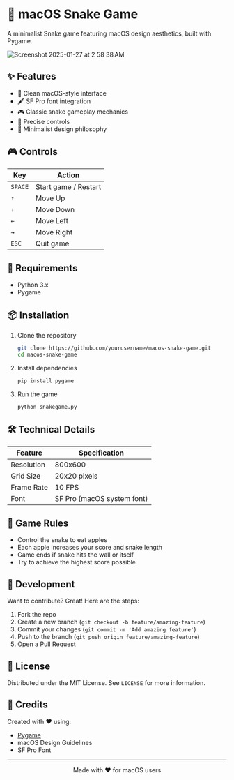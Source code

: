 # 🐍 macOS Snake Game

A minimalist Snake game featuring macOS design aesthetics, built with Pygame.

![Screenshot 2025-01-27 at 2 58 38 AM](https://github.com/user-attachments/assets/d2ed6791-250c-4ef7-8cdf-a13cf8567d39)

## ✨ Features

- 🎨 Clean macOS-style interface
- 🖋 SF Pro font integration
- 🎮 Classic snake gameplay mechanics
- 🎯 Precise controls
- 💫 Minimalist design philosophy

## 🎮 Controls

| Key | Action |
|-----|--------|
| `SPACE` | Start game / Restart |
| `↑` | Move Up |
| `↓` | Move Down |
| `←` | Move Left |
| `→` | Move Right |
| `ESC` | Quit game |

## 🔧 Requirements

- Python 3.x
- Pygame

## 📦 Installation

1. Clone the repository
   ```bash
   git clone https://github.com/yourusername/macos-snake-game.git
   cd macos-snake-game
   ```

2. Install dependencies
   ```bash
   pip install pygame
   ```

3. Run the game
   ```bash
   python snakegame.py
   ```

## 🛠 Technical Details

| Feature | Specification |
|---------|--------------|
| Resolution | 800x600 |
| Grid Size | 20x20 pixels |
| Frame Rate | 10 FPS |
| Font | SF Pro (macOS system font) |

## 🎯 Game Rules

- Control the snake to eat apples
- Each apple increases your score and snake length
- Game ends if snake hits the wall or itself
- Try to achieve the highest score possible

## 🔄 Development

Want to contribute? Great! Here are the steps:

1. Fork the repo
2. Create a new branch (`git checkout -b feature/amazing-feature`)
3. Commit your changes (`git commit -m 'Add amazing feature'`)
4. Push to the branch (`git push origin feature/amazing-feature`)
5. Open a Pull Request

## 📝 License

Distributed under the MIT License. See `LICENSE` for more information.

## 👏 Credits

Created with ❤️ using:
- [Pygame](https://www.pygame.org/)
- macOS Design Guidelines
- SF Pro Font

---

<div align="center">
  Made with ❤️ for macOS users
</div>
